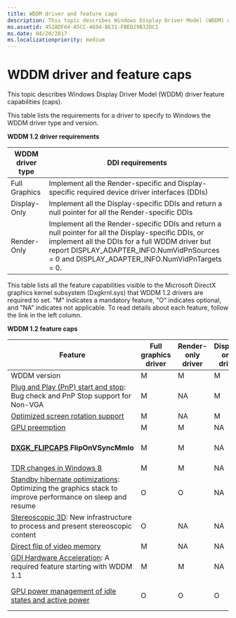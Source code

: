 ```yaml
---
title: WDDM driver and feature caps
description: This topic describes Windows Display Driver Model (WDDM) driver feature capabilities (caps).
ms.assetid: 452ADF64-A5CC-4694-BE31-FBED29B32DC1
ms.date: 04/20/2017
ms.localizationpriority: medium
---
```


# WDDM driver and feature caps


This topic describes Windows Display Driver Model (WDDM) driver feature capabilities (caps).

This table lists the requirements for a driver to specify to Windows the WDDM driver type and version.

**WDDM 1.2 driver requirements**

| WDDM driver type | DDI requirements                                                                                                                                                                                                                                           |
|------------------|------------------------------------------------------------------------------------------------------------------------------------------------------------------------------------------------------------------------------------------------------------|
| Full Graphics    | Implement all the Render-specific and Display-specific required device driver interfaces (DDIs)                                                                                                                                                            |
| Display-Only     | Implement all the Display-specific DDIs and return a null pointer for all the Render-specific DDIs                                                                                                                                                         |
| Render-Only      | Implement all the Render-specific DDIs and return a null pointer for all the Display-specific DDIs, or implement all the DDIs for a full WDDM driver but report DISPLAY\_ADAPTER\_INFO.NumVidPnSources = 0 and DISPLAY\_ADAPTER\_INFO.NumVidPnTargets = 0. |

 

This table lists all the feature capabilities visible to the Microsoft DirectX graphics kernel subsystem (Dxgkrnl.sys) that WDDM 1.2 drivers are required to set. "M" indicates a mandatory feature, "O" indicates optional, and "NA" indicates not applicable. To read details about each feature, follow the link in the left column.

**WDDM 1.2 feature caps**

| Feature                                                                                                                                          | Full graphics driver | Render-only driver | Display-only driver | Feature caps                                                                                                                                                                                                                   |
|--------------------------------------------------------------------------------------------------------------------------------------------------|----------------------|--------------------|---------------------|--------------------------------------------------------------------------------------------------------------------------------------------------------------------------------------------------------------------------------|
| WDDM version                                                                                                                                     | M                    | M                  | M                   | [**DXGK\_DRIVERCAPS**](/windows-hardware/drivers/ddi/d3dkmddi/ns-d3dkmddi-_dxgk_drivercaps).**WDDMVersion**                                                                                                                                                                |
| [Plug and Play (PnP) start and stop](plug-and-play--pnp--start-and-stop-cases.md): Bug check and PnP Stop support for Non-VGA                   | M                    | NA                 | M                   | [**DXGK\_DRIVERCAPS**](/windows-hardware/drivers/ddi/d3dkmddi/ns-d3dkmddi-_dxgk_drivercaps).**SupportNonVGA**                                                                                                                                                              |
| [Optimized screen rotation support](optimized-screen-rotation-support.md)                                                                       | M                    | NA                 | M                   | [**DXGK\_DRIVERCAPS**](/windows-hardware/drivers/ddi/d3dkmddi/ns-d3dkmddi-_dxgk_drivercaps).**SupportSmoothRotation**                                                                                                                                                      |
| [GPU preemption](gpu-preemption.md)                                                                                                             | M                    | M                  | NA                  | [**DXGK\_DRIVERCAPS**](/windows-hardware/drivers/ddi/d3dkmddi/ns-d3dkmddi-_dxgk_drivercaps).**PreemptionCaps**                                                                                                                                                             |
| [**DXGK\_FLIPCAPS**](/windows-hardware/drivers/ddi/d3dkmddi/ns-d3dkmddi-_dxgk_flipcaps).**FlipOnVSyncMmIo**                                                                                  | M                    | M                  | NA                  | [**DXGK\_FLIPCAPS**](/windows-hardware/drivers/ddi/d3dkmddi/ns-d3dkmddi-_dxgk_flipcaps).**FlipOnVSyncMmIoFlipOnVSyncMmIo** was available starting with Windows Vista; the requirement starting with Windows 8 is to set the **FlipOnVSyncMmIo** cap.                       |
| [TDR changes in Windows 8](tdr-changes-in-windows-8.md)                                                                                         | M                    | M                  | NA                  | [**DXGK\_DRIVERCAPS**](/windows-hardware/drivers/ddi/d3dkmddi/ns-d3dkmddi-_dxgk_drivercaps).**SupportPerEngineTDR**                                                                                                                                                        |
| [Standby hibernate optimizations](standby-hibernate-optimizations.md): Optimizing the graphics stack to improve performance on sleep and resume | O                    | O                  | NA                  | [**DXGK\_SEGMENTDESCRIPTOR3**](/windows-hardware/drivers/ddi/d3dkmddi/ns-d3dkmddi-_dxgk_segmentdescriptor3).**Flags**                                                                                                                                                      |
| [Stereoscopic 3D](stereoscopic-3d.md): New infrastructure to process and present stereoscopic content                                           | O                    | NA                 | NA                  | [**D3DKMDT\_VIDPN\_SOURCE\_MODE\_TYPE**](/windows-hardware/drivers/ddi/d3dkmdt/ne-d3dkmdt-_d3dkmdt_vidpn_source_mode_type)                                                                                                                                               |
| [Direct flip of video memory](direct-flip-of-video-memory.md)                                                                                   | M                    | NA                 | NA                  | [**DXGK\_DRIVERCAPS**](/windows-hardware/drivers/ddi/d3dkmddi/ns-d3dkmddi-_dxgk_drivercaps).**SupportDirectFlip**                                                                                                                                                          |
| [GDI Hardware Acceleration](gdi-hardware-acceleration.md): A required feature starting with WDDM 1.1                                            | M                    | M                  | NA                  | [**DXGK\_PRESENTATIONCAPS**](/windows-hardware/drivers/ddi/d3dkmddi/ns-d3dkmddi-_dxgk_presentationcaps).**SupportKernelModeCommandBuffer**                                                                                                                                 |
| [GPU power management of idle states and active power](gpu-power-management-of-idle-and-active-power.md)                                        | O                    | O                  | O                   | If this feature is supported, the [*DxgkDdiSetPowerComponentFState*](/windows-hardware/drivers/ddi/d3dkmddi/nc-d3dkmddi-dxgkddisetpowercomponentfstate) and [*DxgkDdiPowerRuntimeControlRequest*](/windows-hardware/drivers/ddi/d3dkmddi/nc-d3dkmddi-dxgkddipowerruntimecontrolrequest) functions must be supported. |

 

 

